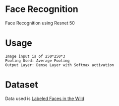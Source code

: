 # Face Recognition

Face Recognition using Resnet 50

# Usage

```
Image input is of 250*250*3
Pooling Used: Average Pooling
Output Layer: Dense Layer with Softmax activation
```

# Dataset

Data used is [Labeled Faces in the Wild](http://vis-www.cs.umass.edu/lfw/)
